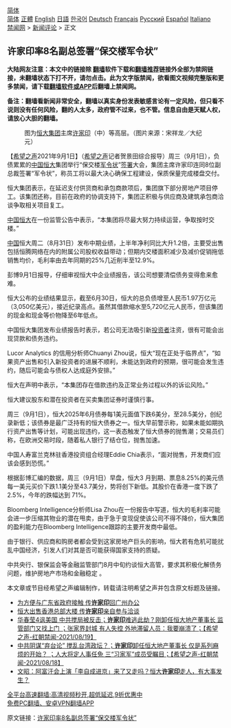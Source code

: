  <!-- 面包屑导航 --> <div class="breadcrumb"><!-- GTranslate: https://gtranslate.io/ -->  <div class="switcher notranslate">  <div class="selected">  <a href="#" onclick="return false;"> 简体</a>  </div>  <div class="option">  <a href="https://www.bannedbook.org" onclick="doGTranslate('zh-CN|zh-CN');jQuery('div.switcher div.selected a').html(jQuery(this).html());return false;" title="简体中文" class="nturl selected"> 简体</a>  <a href="https://www.bannedbook.org/zh-tw/" onclick="doGTranslate('zh-CN|zh-TW');jQuery('div.switcher div.selected a').html(jQuery(this).html());return false;" title="繁體中文" class="nturl"> 正體</a>  <a href="https://www.bannedbook.org/en/" onclick="doGTranslate('zh-CN|en');jQuery('div.switcher div.selected a').html(jQuery(this).html());return false;" title="English" class="nturl"> English</a>  <a href="https://www.bannedbook.org/ja/" onclick="doGTranslate('zh-CN|ja');jQuery('div.switcher div.selected a').html(jQuery(this).html());return false;" title="日本語" class="nturl"> 日語</a>  <a href="https://www.bannedbook.org/ko/" onclick="doGTranslate('zh-CN|ko');jQuery('div.switcher div.selected a').html(jQuery(this).html());return false;" title="한국어" class="nturl"> 한국어</a>  <a href="https://www.bannedbook.org/de/" onclick="doGTranslate('zh-CN|de');jQuery('div.switcher div.selected a').html(jQuery(this).html());return false;" title="Deutsch" class="nturl"> Deutsch</a>  <a href="https://www.bannedbook.org/fr/" onclick="doGTranslate('zh-CN|fr');jQuery('div.switcher div.selected a').html(jQuery(this).html());return false;" title="Français" class="nturl"> Français</a>  <a href="https://www.bannedbook.org/ru/" onclick="doGTranslate('zh-CN|ru');jQuery('div.switcher div.selected a').html(jQuery(this).html());return false;" title="Русский" class="nturl"> Русский</a>  <a href="https://www.bannedbook.org/es/" onclick="doGTranslate('zh-CN|es');jQuery('div.switcher div.selected a').html(jQuery(this).html());return false;" title="Español" class="nturl"> Español</a>  <a href="https://www.bannedbook.org/it/" onclick="doGTranslate('zh-CN|it');jQuery('div.switcher div.selected a').html(jQuery(this).html());return false;" title="Italiano" class="nturl"> Italiano</a>  </div>  </div>      <div class='breadcrumb-sub'><!-- Breadcrumb NavXT 6.3.0 --> <a href="https://www.bannedbook.org/" class="home">禁闻网</a> &gt; <a href="https://www.bannedbook.org/bnews/comments/" class="category">新闻评论</a> &gt; 正文</div></div><h2>许家印率8名副总签署“保交楼军令状”</h2> <p class="notice"><b>大陆网友注意：本文中的链接除 <a href="https://github.com/bannedbook/fanqiang" >翻墙</a>软件下载和<a href="https://github.com/killgcd/justmysocks/blob/master/README.md">翻墙推荐</a>链接外全部为禁网链接，未翻墙状态下打不开，请勿点击。此为文字版禁闻，欲看图文视频完整版和更多禁闻，请下载<a href="https://github.com/bannedbook/fanqiang">翻墙软件或APP</a>后翻墙上禁闻网。</p><p>备注：翻墙看新闻非常安全，翻墙以真实身份发表敏感言论有一定风险，但只看不说则没有任何风险，翻的人太多，政府管不过来，也不管。信息自由是天赋人权，请放心大胆的翻墙。</b></p>  <div class="entry"> <figure> <p><figcaption>图为<a href="https://www.bannedbook.org/bnews/tag/%E6%81%92%E5%A4%A7%E9%9B%86%E5%9B%A2/" class="st_tag internal_tag" rel="tag" title="标签 恒大集团 下的日志">恒大集团</a>主席<a href="https://www.bannedbook.org/bnews/tag/%E8%AE%B8%E5%AE%B6%E5%8D%B0/" class="st_tag internal_tag" rel="tag" title="标签 许家印 下的日志">许家印</a>（中）等高层。（图片来源：宋祥龙／大纪元）</figcaption></figure> <p>【<span class='wp_keywordlink_affiliate'><a href="https://www.soundofhope.org" title="希望之声" target="_blank">希望之声</a></span>2021年9月1日】（<a href="https://www.bannedbook.org/bnews/tag/%e5%b8%8c%e6%9c%9b%e4%b9%8b%e5%a3%b0/" class="st_tag internal_tag" rel="tag" title="标签 希望之声 下的日志">希望之声</a>记者贺景田综合报导）周三（9月1日），负债累累的<span class='wp_keywordlink_affiliate'><a href="https://www.bannedbook.org/" title="中国" target="_blank">中国</a></span><a href="https://www.bannedbook.org/bnews/tag/%E6%81%92%E5%A4%A7/" class="st_tag internal_tag" rel="tag" title="标签 恒大 下的日志">恒大</a>集团举行“保交楼<a href="https://www.bannedbook.org/bnews/tag/%E5%86%9B%E4%BB%A4%E7%8A%B6/" class="st_tag internal_tag" rel="tag" title="标签 军令状 下的日志">军令状</a>”<a href="https://www.bannedbook.org/bnews/tag/%E7%AD%BE%E7%BD%B2/" class="st_tag internal_tag" rel="tag" title="标签 签署 下的日志">签署</a>大会，集团主席许家印连同8位副总裁签署“军令状”，称员工将以最大决心确保工程建设，保质保量完成楼盘交付。</p> <p>恒大集团表示，在延迟支付供货商和承包商款项后，集团旗下部分房地产项目停工。该集团还称，目前在政府的协调支持下，集团正积极与供应商及建筑承包商洽谈争取相关项目复工。</p> <p><a href="https://www.bannedbook.org/bnews/tag/%E4%B8%AD%E5%9B%BD%E6%81%92%E5%A4%A7/" class="st_tag internal_tag" rel="tag" title="标签 中国恒大 下的日志">中国恒大</a>在一份监管公告中表示，“本集团将尽最大努力持续运营，争取按时交楼。”</p> <p><a href="https://www.bannedbook.org/bnews/tag/%E4%B8%AD%E5%9B%BD/" class="st_tag internal_tag" rel="tag" title="标签 中国 下的日志">中国</a>恒大周二（8月31日）发布中期业绩，上半年净利同比大升1.2倍，主要受出售包括恒腾网络在内的附属公司股权收益带动；但期内交楼面积减少及减价促销拖低销售均价，毛利率由去年同期的25%几近削半至12.9%。</p>  <p>彭博9月1日报导，仔细审视恒大中企业绩报告，该公司想要清偿债务变得愈来愈难。</p> <p>恒大公布的业绩结果显示，截至6月30日，恒大的总负债增至人民币1.97万亿元（3,050亿美元），接近纪录高点。虽然其借款缩水至5,720亿元人民币，但该集团的现金和现金等价物降至6年低点。</p> <p>中国恒大集团发布业绩报告时表示，若公司无法吸引新<a href="https://www.bannedbook.org/bnews/tag/%e6%8a%95%e8%b5%84%e8%80%85/" class="st_tag internal_tag" rel="tag" title="标签 投资者 下的日志">投资者</a>注资，很有可能会出现贷款和债务违约。</p> <p>Lucor Analytics 的信用分析师Chuanyi Zhou说，恒大“现在正处于临界点”，“如果资产出售和引入新投资者的进展不顺利，未能达到政府的预期，很可能会发生违约，随后可能会与债权人达成庭外安排。”</p>  <p>恒大在声明中表示，“本集团存在借款违约及正常业务过程以外的诉讼风险。”</p> <p>恒大建议股东和潜在投资者在买卖集团证券时谨慎行事。</p> <p>周三（9月1日），恒大2025年6月债券每1美元面值下跌6美分，至28.5美分，创纪录新低；该债券是最广泛持有的恒大债券之一。恒大早前警示称，如果未能如期执行资产出售等计划，可能出现违约，这一表态触发了恒大债券的抛售潮；交易员们称，在欧洲交易时段，随着私人银行了结仓位，抛售加速。</p> <p>中国人寿富兰克林驻香港投资组合经理Eddie Chia表示，“面对抛售，开发商们应该会感到恐慌。”</p>  <p>根据彭博汇编的数据，周三（9月1日）早盘，恒大3 月到期、票息8.25%的美元债每一美元买价下跌1.1美分至43.7美分，势将创下新低。其股价在香港一度下跌了2.5%，今年的跌幅达到 71%。</p> <p>Bloomberg Intelligence分析师Lisa Zhou在一份报告中写道，恒大的毛利率可能会进一步压缩其物业的潜在甩卖，由于急于变现促使该公司不得不降价，恒大集团的盈利能力在Bloomberg Intelligence跟踪的主要开发商中最低。</p> <p>由于银行、供应商和购房者都会受到这家房地产巨头的影响，恒大若有危机可能扰乱中国经济，引发人们对其是否可能获得国家支持的质疑。</p> <p>中共央行、银保监会等金融监管部门8月中旬约谈恒大高管，要求其积极化解债务问题，维护房地产市场和金融稳定 。</p>  <p>本文章或节目经希望之声编辑制作，转载请注明希望之声并包含原文标题及链接。 </p> <ul class='op-related-articles' title='相关阅读'> <li><a href='https://www.bannedbook.org/bnews/comments/20210827/1613982.html' target='_blank'>为方便与广东省政府接触 传<b>许家印</b>回广州办公</a></li> <li><a href='https://www.bannedbook.org/bnews/comments/20210824/1611897.html' target='_blank'>恒大出售香港总部大楼 传<b>许家印</b>亲自参与洽谈</a></li> <li><a href='https://www.bannedbook.org/bnews/comments/20210820/1609811.html' target='_blank'>华春莹4讽美国 中共搅局被反击；<b>许家印</b>难逃此劫？刚卸任恒大地产董事长 监管部门又找上门   ；张家界封城 有人失控 外地滞留人员：我要崩溃了；【希望之声-红朝禁闻-2021/08/19】</a></li> <li><a href='https://www.bannedbook.org/bnews/comments/20210819/1609117.html' target='_blank'>中共阴谋“弃台论”  搅乱台湾政坛？；<b>许家印</b>卸任恒大地产董事长   仅是系列麻烦的开始？ ；人大将定人事任免 三“习家军”成员受瞩目；【希望之声-红朝禁闻-2021/08/18】</a></li> <li><a href='https://www.bannedbook.org/bnews/cbnews/20210819/1608881.html' target='_blank'>文昭：阿富汗会上演「李自成进京」来了又走吗？恒大<b>许家印</b>走人，有大事发生？</a></li> </ul> <p class="texttj"> <a href="https://github.com/bannedbook/fanqiang/wiki/V2ray%E6%9C%BA%E5%9C%BA" target="_blank">全平台高速翻墙:高清视频秒开,超低延迟,9折优惠中</a><br/> <a href="https://github.com/bannedbook/fanqiang/wiki/%E7%A6%81%E9%97%BB%E7%BD%91%E5%AE%89%E5%8D%93%E7%BF%BB%E5%A2%99%E6%96%B0%E9%97%BBAPP" target="_blank">免费PC翻墙、安卓VPN翻墙APP</a></p><p>原文链接：<a class="src_link"  href="https://www.soundofhope.org/post/540845" target="_blank">许家印率8名副总签署“保交楼军令状”</a></p><a name='sharetosocial'></a>  <div style="margin-bottom:5px;padding-bottom:5px;clear:both"> <div id="archive-pix-1" class="banner-ads"> <!-- AuctionX Display platform tag START --> <div id="26318x728x90x621x_ADSLOT2" clicktrack="%%CLICK_URL_ESC%%"></div> <!-- AuctionX Display platform tag END --> </div> <div id="archive-pix-2" class="banner-ads"> <!-- AuctionX Display platform tag START --> <div id="26315x300x250x621x_ADSLOT2" clicktrack="%%CLICK_URL_ESC%%"></div> <!-- AuctionX Display platform tag END --> </div> </div>  <div id="archive-pix-1" class="banner-ads"> <!-- AuctionX Display platform tag START --> <div id="26318x728x90x621x_ADSLOT3" clicktrack="%%CLICK_URL_ESC%%"></div> <!-- AuctionX Display platform tag END --> </div> </div><!--END ENTRY--> 